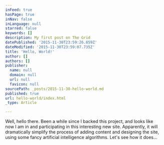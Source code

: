 ```yaml
---
inFeed: true
hasPage: true
inNav: false
inLanguage: null
starred: false
keywords: []
description: My first post on The Grid
datePublished: '2015-11-30T23:59:26.859Z'
dateModified: '2015-11-30T23:59:07.735Z'
title: 'Hello, World!'
author: []
authors: []
publisher:
  name: null
  domain: null
  url: null
  favicon: null
sourcePath: _posts/2015-11-30-hello-world.md
published: true
url: hello-world/index.html
_type: Article

---
```

Well, hello there.  Been a while since I backed this project, and looks like now I am in and participating in this interesting new site.  Apparently, it will dramatically simplify the process of adding content and designing the site, using some fancy artificial intelligence algorithms.  Let's see how it does...